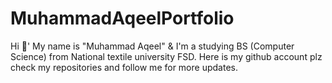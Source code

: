 # MuhammadAqeelPortfolio
Hi 👋' My name is "Muhammad Aqeel" & I'm a studying BS (Computer Science) from National textile university FSD. Here is my github account plz check my repositories and follow me for more updates.
